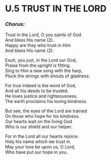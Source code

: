 # U.5 <span> TRUST IN THE LORD<br>
### ***Chorus:*** <br>
Trust in the Lord, O you saints of God<br>
And bless His name (2).<br>
Happy are they who trust in Him<br>
And bless His name (2).<br>

Exult, you just, in the Lord our God,<br>
Praise from the upright is fitting.<br>
Sing to Him a new song with the harp,<br>
Pluck the strings with shouts of gladness.<br>

For true indeed is the word of God,<br>
And all his deeds to be trusted.<br>
He loves justice and righteousness.<br>
The earth proclaims his loving kindness.<br>

But see, the eyes of the Lord are trained<br>
On those who hope for his kindness.<br>
Our hearts wait on the living God<br>
Who is our shield and our helper.<br>

For in the Lord all our hearts rejoice.<br>
Holy his name which we trust in.<br>
May your love be upon us, O Lord,<br>
Who have put our hope in you.<br>